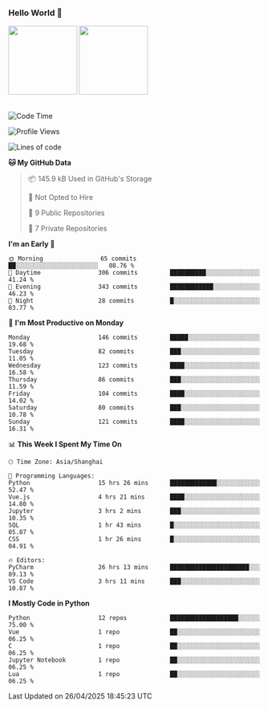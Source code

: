 ### Hello World 👋
<img align="" height="137px" src="https://github-readme-stats.vercel.app/api?username=myhMARS&hide_title=true&hide_border=true&show_icons=trueline_height=21&text_color=000&icon_color=000&bg_color=0,ea6161,ffc64d,fffc4d,52fa5a&theme=graywhite" /> </div>
<img align="" height="137px" src="https://github-readme-stats-git-masterrstaa-rickstaa.vercel.app/api/top-langs/?username=myhMARS&hide_title=true&hide_border=true&layout=compact&langs_count=6&text_color=000&icon_color=fff&bg_color=0,52fa5a,4dfcff,c64dff&theme=graywhite" /><br><br>

<!--START_SECTION:waka-->
![Code Time](http://img.shields.io/badge/Code%20Time-601%20hrs%2048%20mins-blue)

![Profile Views](http://img.shields.io/badge/Profile%20Views-0-blue)

![Lines of code](https://img.shields.io/badge/From%20Hello%20World%20I%27ve%20Written-447.9%20thousand%20lines%20of%20code-blue)

**🐱 My GitHub Data** 

> 📦 145.9 kB Used in GitHub's Storage 
 > 
> 🚫 Not Opted to Hire
 > 
> 📜 9 Public Repositories 
 > 
> 🔑 7 Private Repositories 
 > 
**I'm an Early 🐤** 

```text
🌞 Morning                65 commits          ██░░░░░░░░░░░░░░░░░░░░░░░   08.76 % 
🌆 Daytime                306 commits         ██████████░░░░░░░░░░░░░░░   41.24 % 
🌃 Evening                343 commits         ████████████░░░░░░░░░░░░░   46.23 % 
🌙 Night                  28 commits          █░░░░░░░░░░░░░░░░░░░░░░░░   03.77 % 
```
📅 **I'm Most Productive on Monday** 

```text
Monday                   146 commits         █████░░░░░░░░░░░░░░░░░░░░   19.68 % 
Tuesday                  82 commits          ███░░░░░░░░░░░░░░░░░░░░░░   11.05 % 
Wednesday                123 commits         ████░░░░░░░░░░░░░░░░░░░░░   16.58 % 
Thursday                 86 commits          ███░░░░░░░░░░░░░░░░░░░░░░   11.59 % 
Friday                   104 commits         ████░░░░░░░░░░░░░░░░░░░░░   14.02 % 
Saturday                 80 commits          ███░░░░░░░░░░░░░░░░░░░░░░   10.78 % 
Sunday                   121 commits         ████░░░░░░░░░░░░░░░░░░░░░   16.31 % 
```


📊 **This Week I Spent My Time On** 

```text
🕑︎ Time Zone: Asia/Shanghai

💬 Programming Languages: 
Python                   15 hrs 26 mins      █████████████░░░░░░░░░░░░   52.47 % 
Vue.js                   4 hrs 21 mins       ████░░░░░░░░░░░░░░░░░░░░░   14.80 % 
Jupyter                  3 hrs 2 mins        ███░░░░░░░░░░░░░░░░░░░░░░   10.35 % 
SQL                      1 hr 43 mins        █░░░░░░░░░░░░░░░░░░░░░░░░   05.87 % 
CSS                      1 hr 26 mins        █░░░░░░░░░░░░░░░░░░░░░░░░   04.91 % 

🔥 Editors: 
PyCharm                  26 hrs 13 mins      ██████████████████████░░░   89.13 % 
VS Code                  3 hrs 11 mins       ███░░░░░░░░░░░░░░░░░░░░░░   10.87 % 
```

**I Mostly Code in Python** 

```text
Python                   12 repos            ███████████████████░░░░░░   75.00 % 
Vue                      1 repo              ██░░░░░░░░░░░░░░░░░░░░░░░   06.25 % 
C                        1 repo              ██░░░░░░░░░░░░░░░░░░░░░░░   06.25 % 
Jupyter Notebook         1 repo              ██░░░░░░░░░░░░░░░░░░░░░░░   06.25 % 
Lua                      1 repo              ██░░░░░░░░░░░░░░░░░░░░░░░   06.25 % 
```




 Last Updated on 26/04/2025 18:45:23 UTC
<!--END_SECTION:waka-->

<!--
**myhMARS/myhMARS** is a ✨ _special_ ✨ repository because its `README.md` (this file) appears on your GitHub profile.

Here are some ideas to get you started:

- 🔭 I’m currently working on ...
- 🌱 I’m currently learning ...
- 👯 I’m looking to collaborate on ...
- 🤔 I’m looking for help with ...
- 💬 Ask me about ...
- 📫 How to reach me: ...
- 😄 Pronouns: ...
- ⚡ Fun fact: ...
-->
